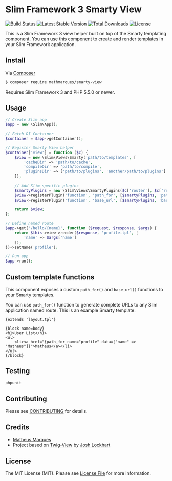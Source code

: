 # Slim Framework 3 Smarty View

[![Build Status](https://travis-ci.org/mathmarques/Smarty-View.svg)](https://travis-ci.org/mathmarques/Smarty-View) [![Latest Stable Version](https://poser.pugx.org/mathmarques/smarty-view/v/stable)](https://packagist.org/packages/mathmarques/smarty-view) [![Total Downloads](https://poser.pugx.org/mathmarques/smarty-view/downloads)](https://packagist.org/packages/mathmarques/smarty-view) [![License](https://poser.pugx.org/mathmarques/smarty-view/license)](https://packagist.org/packages/mathmarques/smarty-view)

This is a Slim Framework 3 view helper built on top of the Smarty templating component. You can use this component to create and render templates in your Slim Framework application.

## Install

Via [Composer](https://getcomposer.org/)

```bash
$ composer require mathmarques/smarty-view
```

Requires Slim Framework 3 and PHP 5.5.0 or newer.

## Usage

```php
// Create Slim app
$app = new \Slim\App();

// Fetch DI Container
$container = $app->getContainer();

// Register Smarty View helper
$container['view'] = function ($c) {
    $view = new \Slim\Views\Smarty('path/to/templates', [
        'cacheDir' => 'path/to/cache',
        'compileDir' => 'path/to/compile',
        'pluginsDir' => ['path/to/plugins', 'another/path/to/plugins']
    ]);
    
    // Add Slim specific plugins
    $smartyPlugins = new \Slim\Views\SmartyPlugins($c['router'], $c['request']->getUri());
    $view->registerPlugin('function', 'path_for', [$smartyPlugins, 'pathFor']);
    $view->registerPlugin('function', 'base_url', [$smartyPlugins, 'baseUrl']);

    return $view;
};

// Define named route
$app->get('/hello/{name}', function ($request, $response, $args) {
    return $this->view->render($response, 'profile.tpl', [
        'name' => $args['name']
    ]);
})->setName('profile');

// Run app
$app->run();
```

## Custom template functions

This component exposes a custom `path_for()` and `base_url()` functions to your Smarty templates.

You can use `path_for()` function to generate complete URLs to any Slim application named route. This is an example Smarty template:

    {extends 'layout.tpl'}

    {block name=body}
    <h1>User List</h1>
    <ul>
        <li><a href="{path_for name="profile" data=["name" => "Matheus"]}">Matheus</a></li>
    </ul>
    {/block}

## Testing

```bash
phpunit
```

## Contributing

Please see [CONTRIBUTING](CONTRIBUTING.md) for details.

## Credits

- [Matheus Marques](https://github.com/mathmarques)
- Project based on [Twig-View](https://github.com/slimphp/Twig-View) by [Josh Lockhart](https://github.com/codeguy)

## License

The MIT License (MIT). Please see [License File](LICENSE.md) for more information.
